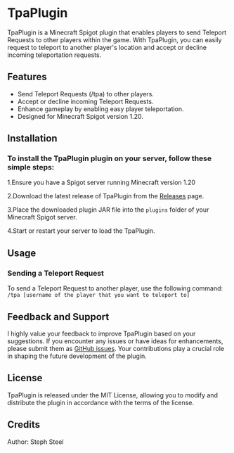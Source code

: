 # TpaPlugin

TpaPlugin is a Minecraft Spigot plugin that enables players to send Teleport Requests to other players within the game. With TpaPlugin, you can easily request to teleport to another player's location and accept or decline incoming teleportation requests.

## Features

- Send Teleport Requests (/tpa) to other players.
- Accept or decline incoming Teleport Requests.
- Enhance gameplay by enabling easy player teleportation.
- Designed for Minecraft Spigot version 1.20.

## Installation

### To install the TpaPlugin plugin on your server, follow these simple steps:

1.Ensure you have a Spigot server running Minecraft version 1.20

2.Download the latest release of TpaPlugin from the [Releases](https://github.com/your-username/TpaPlugin/releases) page.

3.Place the downloaded plugin JAR file into the `plugins` folder of your Minecraft Spigot server.

4.Start or restart your server to load the TpaPlugin.

## Usage

### Sending a Teleport Request

To send a Teleport Request to another player, use the following command: `/tpa [username of the player that you want to teleport to]`


## Feedback and Support

I highly value your feedback to improve TpaPlugin based on your suggestions. If you encounter any issues or have ideas for enhancements, please submit them as [GitHub issues](https://github.com/StephSteel/TpaPlugin/issues). Your contributions play a crucial role in shaping the future development of the plugin.


## License
TpaPlugin is released under the MIT License, allowing you to modify and distribute the plugin in accordance with the terms of the license.


## Credits
Author: Steph Steel
